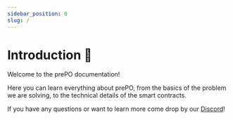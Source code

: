 ```yaml
---
sidebar_position: 0
slug: /
---
```


# Introduction 👋

Welcome to the prePO documentation!

Here you can learn everything about prePO, from the basics of the problem we are solving, to the technical details of the smart contracts.

If you have any questions or want to learn more come drop by our [Discord](https://url.prepo.io/discord-website-desktop)!
